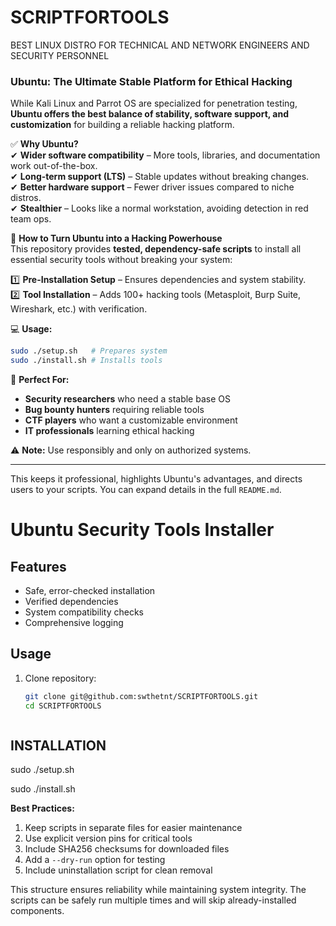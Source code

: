# SCRIPTFORTOOLS
BEST LINUX DISTRO FOR TECHNICAL AND NETWORK ENGINEERS AND SECURITY PERSONNEL


### **Ubuntu: The Ultimate Stable Platform for Ethical Hacking**  

While Kali Linux and Parrot OS are specialized for penetration testing, **Ubuntu offers the best balance of stability, software support, and customization** for building a reliable hacking platform.  

✅ **Why Ubuntu?**  
✔ **Wider software compatibility** – More tools, libraries, and documentation work out-of-the-box.  
✔ **Long-term support (LTS)** – Stable updates without breaking changes.  
✔ **Better hardware support** – Fewer driver issues compared to niche distros.  
✔ **Stealthier** – Looks like a normal workstation, avoiding detection in red team ops.  

🔧 **How to Turn Ubuntu into a Hacking Powerhouse**  
This repository provides **tested, dependency-safe scripts** to install all essential security tools without breaking your system:  

1️⃣ **Pre-Installation Setup** – Ensures dependencies and system stability.  
2️⃣ **Tool Installation** – Adds 100+ hacking tools (Metasploit, Burp Suite, Wireshark, etc.) with verification.  

💻 **Usage:**  
```bash
sudo ./setup.sh   # Prepares system  
sudo ./install.sh # Installs tools  
```  

📌 **Perfect For:**  
- **Security researchers** who need a stable base OS  
- **Bug bounty hunters** requiring reliable tools  
- **CTF players** who want a customizable environment  
- **IT professionals** learning ethical hacking  

⚠ **Note:** Use responsibly and only on authorized systems.  

---

This keeps it professional, highlights Ubuntu's advantages, and directs users to your scripts. You can expand details in the full `README.md`.  



# Ubuntu Security Tools Installer

## Features
- Safe, error-checked installation
- Verified dependencies
- System compatibility checks
- Comprehensive logging



## Usage
1. Clone repository:
   ```bash
   git clone git@github.com:swthetnt/SCRIPTFORTOOLS.git
   cd SCRIPTFORTOOLS



  ## INSTALLATION
sudo ./setup.sh

sudo ./install.sh


**Best Practices:**
1. Keep scripts in separate files for easier maintenance
2. Use explicit version pins for critical tools
3. Include SHA256 checksums for downloaded files
4. Add a `--dry-run` option for testing
5. Include uninstallation script for clean removal

This structure ensures reliability while maintaining system integrity. The scripts can be safely run multiple times and will skip already-installed components.
